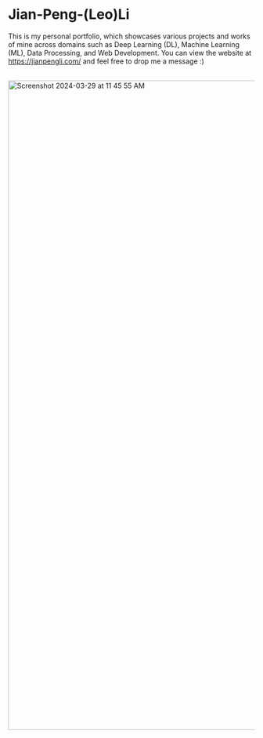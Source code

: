 # Jian-Peng-(Leo)Li

This is my personal portfolio, which showcases various projects and works of mine across domains such as Deep Learning (DL), Machine Learning (ML), Data Processing, and Web Development. You can view the website at https://jianpengli.com/ and feel free to drop me a message :) 

<br/>

<img width="1325" alt="Screenshot 2024-03-29 at 11 45 55 AM" src="https://github.com/JPL1205/Personal_Portfolio/assets/116853859/ec3f691a-a7e2-4e14-9160-215a42315008">
